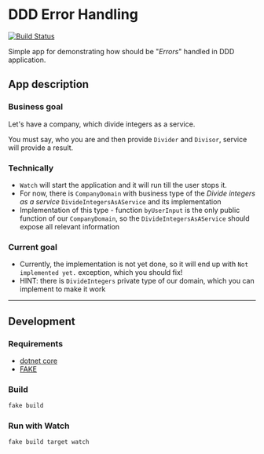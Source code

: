 DDD Error Handling
==================

[![Build Status](https://dev.azure.com/MortalFlesh/ddd-error-handling/_apis/build/status/MortalFlesh.ddd-error-handling)](https://dev.azure.com/MortalFlesh/ddd-error-handling/_build/latest?definitionId=2)

Simple app for demonstrating how should be "_Errors_" handled in DDD application.

## App description

### Business goal
Let's have a company, which divide integers as a service.

You must say, who you are and then provide `Divider` and `Divisor`, service will provide a result.


### Technically
- `Watch` will start the application and it will run till the user stops it.
- For now, there is `CompanyDomain` with business type of the _Divide integers as a service_ `DivideIntegersAsAService` and its implementation
- Implementation of this type - function `byUserInput` is the only public function of our `CompanyDomain`, so the `DivideIntegersAsAService` should expose all relevant information

### Current goal
- Currently, the implementation is not yet done, so it will end up with `Not implemented yet.` exception, which you should fix!
- HINT: there is `DivideIntegers` private type of our domain, which you can implement to make it work

---
## Development
### Requirements
- [dotnet core](https://dotnet.microsoft.com/learn/dotnet/hello-world-tutorial)
- [FAKE](https://fake.build/fake-gettingstarted.html)

### Build
```bash
fake build
```

### Run with Watch
```bash
fake build target watch
```
